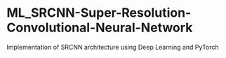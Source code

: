 # ML_SRCNN-Super-Resolution-Convolutional-Neural-Network
Implementation of SRCNN architecture using Deep Learning and PyTorch
